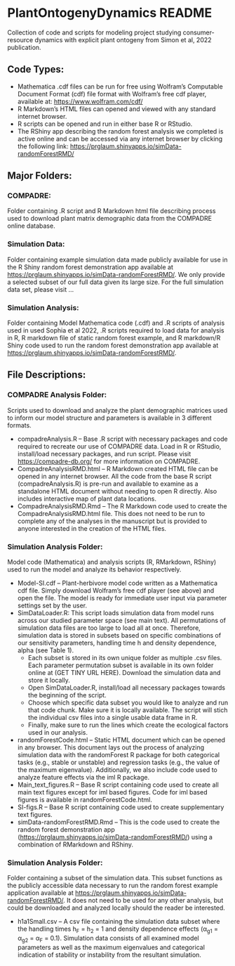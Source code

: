 # PlantOntogenyDynamics README
Collection of code and scripts for modeling project studying consumer-resource dynamics with explicit plant ontogeny from Simon et al, 2022 publication.

## Code Types:

* Mathematica .cdf files can be run for free using Wolfram’s Computable Document Format (cdf) file format with Wolfram’s free cdf player, available at: https://www.wolfram.com/cdf/
* R Markdown’s HTML files can opened and viewed with any standard internet browser.
* R scripts can be opened and run in either base R or RStudio.
* The RShiny app describing the random forest analysis we completed is active online and can be accessed via any internet browser by clicking the following link: https://prglaum.shinyapps.io/simData-randomForestRMD/ 

## Major Folders:
### COMPADRE:
Folder containing .R script and R Markdown html file describing process used to download plant matrix demographic data from the COMPADRE online database. 

### Simulation Data: 
Folder containing example simulation data made publicly available for use in the R Shiny random forest demonstration app available at https://prglaum.shinyapps.io/simData-randomForestRMD/. 
We only provide a selected subset of our full data given its large size. For the full simulation data set, please visit … 

### Simulation Analysis:
Folder containing Model Mathematica code (.cdf) and .R scripts of analysis used in used Sophia et al 2022, .R scripts required to load data for analysis in R, R markdown file of static random forest example, and R markdown/R Shiny code used to run the random forest demonstration app available at https://prglaum.shinyapps.io/simData-randomForestRMD/.

## File Descriptions:

### COMPADRE Analysis Folder:
Scripts used to download and analyze the plant demographic matrices used to inform our model structure and parameters is available in 3 different formats. 
* compadreAnalysis.R – Base .R script with necessary packages and code required to recreate our use of COMPADRE data. Load in R or RStudio, install/load necessary packages, and run script. Please  visit https://compadre-db.org/ for more information on COMPADRE. 
* CompadreAnalysisRMD.html – R Markdown created HTML file can be opened in any internet browser. All the code from the base R script (compadreAnalysis.R) is pre-run and available to examine as a standalone HTML document without needing to open R directly. Also includes interactive map of plant data locations. 
* CompadreAnalysisRMD.Rmd – The R Markdown code used to create the CompadreAnalysisRMD.html file. This does not need to be run to complete any of the analyses in the manuscript but is provided to anyone interested in the creation of the HTML files.

### Simulation Analysis Folder:
Model code (Mathematica) and analysis scripts (R, RMarkdown, RShiny) used to run the model and analyze its behavior respectively. 
* Model-SI.cdf – Plant-herbivore model code written as a Mathematica cdf file. Simply download Wolfram’s free cdf player (see above) and open the file. The model is ready for immediate user input via parameter settings set by the user. 
* SimDataLoader.R: This script loads simulation data from model runs across our studied parameter space (see main text). All permutations of simulation data files are too large to load all at once. Therefore, simulation data is stored in subsets based on specific combinations of our sensitivity parameters, handling time h and density dependence, alpha (see Table 1).
  * Each subset is stored in its own unique folder as multiple .csv files. Each parameter permutation subset is available in its own folder online at (GET TINY URL   HERE). Download the simulation data and store it locally. 
  * Open SimDataLoader.R, install/load all necessary packages towards the beginning of the script. 
  * Choose which specific data subset you would like to analyze and run that code chunk. Make sure it is locally available. The script will stich the individual csv    files into a single usable data frame in R.
  * Finally, make sure to run the lines which create the ecological factors used in our analysis.
* randomForestCode.html – Static HTML document which can be opened in any browser. This document lays out the process of analyzing simulation data with the randomForest R package for both categorical tasks (e.g., stable or unstable) and regression tasks (e.g., the value of the maximum eigenvalue). Additionally, we also include code used to analyze feature effects via the iml R package. 
* Main_text_figures.R – Base R script containing code used to create all main text figures except for iml based figures. Code for iml based figures is available in randomForestCode.html. 
* SI-figs.R – Base R script containing code used to create supplementary text figures. 
* simData-randomForestRMD.Rmd – This is the code used to create the random forest demonstration app (https://prglaum.shinyapps.io/simData-randomForestRMD/) using a combination of RMarkdown and RShiny. 

### Simulation Analysis Folder:
Folder containing a subset of the simulation data. This subset functions as the publicly accessible data necessary to run the random forest example application available at https://prglaum.shinyapps.io/simData-randomForestRMD/. It does not need to be used for any other analysis, but could be downloaded and analyzed locally should the reader be interested. 
* h1a1Small.csv – A csv file containing the simulation data subset where the handling times h<sub>F</sub> = h<sub>2</sub> = 1 and density dependence effects (α<sub>g1</sub> = α<sub>g2</sub> = α<sub>F</sub> = 0.1). Simulation data consists of all examined model parameters as well as the maximum eigenvalues and categorical indication of stability or instability from the resultant simulation. 

